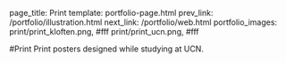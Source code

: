 page_title: Print
template: portfolio-page.html
prev_link: /portfolio/illustration.html
next_link: /portfolio/web.html
portfolio_images: print/print_kloften.png, #fff
    print/print_ucn.png, #fff
    
    
#Print
Print posters designed while studying at UCN.
